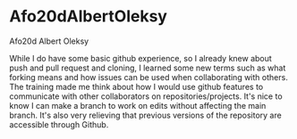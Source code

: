 # Afo20dAlbertOleksy

Afo20d
Albert Oleksy

While I do have some basic github experience, so I already knew about push and pull request and cloning, I learned some new terms such as what forking means and how issues can be used when collaborating with others. The training made me think about how I would use github features to communicate with other collaborators on repositories/projects. It's nice to know I can make a branch to work on edits without affecting the main branch. It's also very relieving that previous versions of the repository are accessible through Github.
